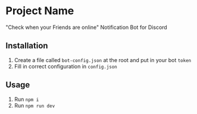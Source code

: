 # Project Name

"Check when your Friends are online" Notification Bot for Discord

## Installation

1. Create a file called `bot-config.json` at the root and put in your bot `token`
2. Fill in correct configuration in `config.json`

## Usage

1. Run `npm i`
2. Run `npm run dev`
